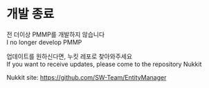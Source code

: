 # 개발 종료
전 더이상 PMMP를 개발하지 않습니다  
I no longer develop PMMP  
  
업데이트를 원하신다면, 누킷 레포로 찾아와주세요  
If you want to receive updates, please come to the repository Nukkit  
  
Nukkit site: https://github.com/SW-Team/EntityManager

